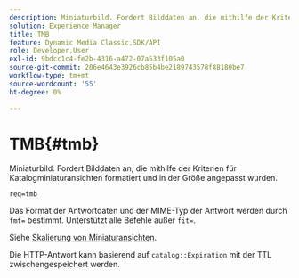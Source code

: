 ```yaml
---
description: Miniaturbild. Fordert Bilddaten an, die mithilfe der Kriterien für Katalogminiaturansichten formatiert und in der Größe angepasst wurden.
solution: Experience Manager
title: TMB
feature: Dynamic Media Classic,SDK/API
role: Developer,User
exl-id: 9bdcc1c4-fe2b-4316-a472-07a533f105a0
source-git-commit: 206e4643e3926cb85b4be2189743578f88180be7
workflow-type: tm+mt
source-wordcount: '55'
ht-degree: 0%

---
```


# TMB{#tmb}

Miniaturbild. Fordert Bilddaten an, die mithilfe der Kriterien für Katalogminiaturansichten formatiert und in der Größe angepasst wurden.

`req=tmb`

Das Format der Antwortdaten und der MIME-Typ der Antwort werden durch `fmt=` bestimmt. Unterstützt alle Befehle außer `fit=`.

Siehe [Skalierung von Miniaturansichten](../../../../../../is-api/http-ref/image-serving-api-ref/c-http-protocol-reference/c-notes-on-server-behavior/r-thumbnail-scaling.md#reference-0f71817f721d4913b34816758d69b07f).

Die HTTP-Antwort kann basierend auf `catalog::Expiration` mit der TTL zwischengespeichert werden.
